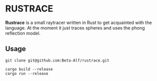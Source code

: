 RUSTRACE
======
**Rustrace** is a small raytracer written in Rust to get acquainted with the language. At the moment it just traces spheres and uses the phong reflection model.

## Usage

```
git clone git@github.com:Beta-Alf/rustrace.git

cargo build --release
cargo run --release
```
